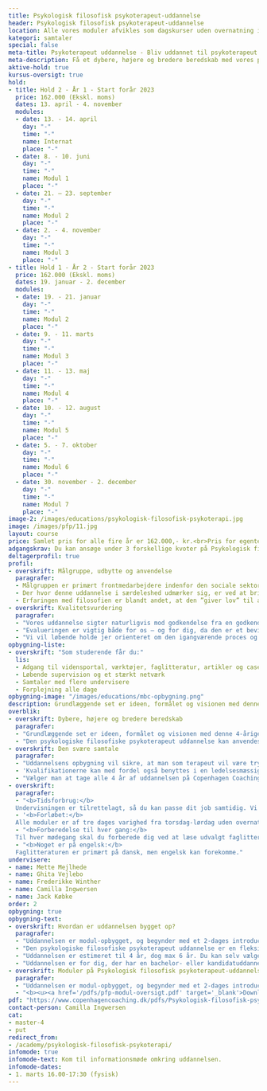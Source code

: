 ```yaml
---
title: Psykologisk filosofisk psykoterapeut-uddannelse
header: Psykologisk filosofisk psykoterapeut-uddannelse
location: Alle vores moduler afvikles som dagskurser uden overnatning i vores undervisningslokaler på Blegdamsvej 104D, 3. sal, 2100 København Ø, dog med undtagelse af det todages intromodul, der afvikles som internat med én overnatning.
kategori: samtaler
special: false
meta-title: Psykoterapeut uddannelse - Bliv uddannet til psykoterapeut hos CCC
meta-description: Få et dybere, højere og bredere beredskab med vores psykoterapeut uddannelse, der klæder dig på til at varetage de svære samtaler - psykologisk og filosofisk. Læs mere her.
aktive-hold: true
kursus-oversigt: true
hold:
- title: Hold 2 - År 1 - Start forår 2023
  price: 162.000 (Ekskl. moms)
  dates: 13. april - 4. november
  modules:
  - date: 13. - 14. april
    day: "-"
    time: "-"
    name: Internat
    place: "-"
  - date: 8. - 10. juni
    day: "-"
    time: "-"
    name: Modul 1
    place: "-"
  - date: 21. – 23. september
    day: "-"
    time: "-"
    name: Modul 2
    place: "-"
  - date: 2. - 4. november
    day: "-"
    time: "-"
    name: Modul 3
    place: "-"
- title: Hold 1 - År 2 - Start forår 2023
  price: 162.000 (Ekskl. moms)
  dates: 19. januar - 2. december
  modules:
  - date: 19. - 21. januar
    day: "-"
    time: "-"
    name: Modul 2
    place: "-"
  - date: 9. - 11. marts
    day: "-"
    time: "-"
    name: Modul 3
    place: "-"
  - date: 11. - 13. maj
    day: "-"
    time: "-"
    name: Modul 4
    place: "-"
  - date: 10. - 12. august
    day: "-"
    time: "-"
    name: Modul 5
    place: "-"
  - date: 5. - 7. oktober
    day: "-"
    time: "-"
    name: Modul 6
    place: "-"
  - date: 30. november - 2. december
    day: "-"
    time: "-"
    name: Modul 7
    place: "-"
image-2: /images/educations/psykologisk-filosofisk-psykoterapi.jpg
image: /images/pfp/11.jpg
layout: course
price: Samlet pris for alle fire år er 162.000,- kr.<br>Pris for egenterapi alle fire år er 21.600,- kr.<br>Pris for supervision for 2, 3 og 4 år er 12.000,- kr.<br>Der er mulighed for køb af enkeltmoduler, samt addragsordning. Kontakt os for mere information.
adgangskrav: Du kan ansøge under 3 forskellige kvoter på Psykologisk filosofisk psykoterapeut-uddannelsen.<br><b><u><a href="/pdfs/pfp-adgangskrav.pdf" target="_blank">Download folder omkring adgangskrav</a></u></b>
deltagerprofil: true
profil:
- overskrift: Målgruppe, udbytte og anvendelse
  paragrafer:
  - Målgruppen er primært frontmedarbejdere indenfor den sociale sektor og behandlings-forvaltning, dvs. behandlere i kommunalt regi, job-center-medarbejdere, men også (mellem)ledere, team-ledere, HR-medarbejdere og mennesker, der generelt arbejder med dialog og mellemmenneskelig kommunikation i grupper såvel som individuelt (fx borgere, kunder, klienter, kollegaer, etc.) vil finde anvendelse i uddannelsens effekter, virkninger og opøvede færdigheder, fx ift konflikthåndtering og målrettede samtaler.
  - Der hvor denne uddannelse i særdeleshed udmærker sig, er ved at bringe filosofien ind som en ligeværdig partner til psykologien i en terapeutisk sammenhæng. Konkret kan man argumentere for, at filosofien lader klienterne tale rundt om en given episode på en måde, der tillader, at de kun føler det, de kan rumme, uden en direkte konfrontation med en dertil følelse af skam, skyld og mindreværd.
  - Erfaringen med filosofien er blandt andet, at den ”giver lov” til at arbejde med underliggende dybe ubevidste lag, uden at man bliver fanget ind i de mere personlighedspsykologiske forsvarsmekanismer. Mulighederne for menneskelig udvikling og healing af dybe sår har optimale muligheder ved denne terapeutiske kombination.
- overskrift: Kvalitetsvurdering
  paragrafer:
  - "Vores uddannelse sigter naturligvis mod godkendelse fra en godkendt dansk Psykoterapeutforening, således at vi som leverandør og privat udbyder lever op til de ministerielle krav for private psykoterapeutuddannelser uden afvigelser."
  - "Evalueringen er vigtig både for os – og for dig, da den er et bevis og en dokumentation for, at vores uddannelse er tidssvarende, og at standarden i undervisningen lever op til de ministerielle kvalitetskriterier. For at blive evalueret og godkendt kræves der en stærk sammenhæng imellem de teoretiske grundpiller, som uddannelsen hviler på, de metoder vi underviser dig i, litteraturen vi anbefaler dig at læse og måden, vi eksaminerer dig på."
  - "Vi vil løbende holde jer orienteret om den igangværende proces og I er altid velkomne til at spørge os, hvis I ønsker yderligere information omkring vores uddannelse."
opbygning-liste:
- overskrift: "Som studerende får du:"
  lis:
  - Adgang til vidensportal, værktøjer, faglitteratur, artikler og cases
  - Løbende supervision og et stærkt netværk
  - Samtaler med flere undervisere
  - Forplejning alle dage
opbygning-image: "/images/educations/mbc-opbygning.png"
description: Grundlæggende set er ideen, formålet og visionen med denne 4-årige terapi-uddannelse at kombinere, nuancere og kvalificere samarbejdet mellem den filosofiske tradition og dannelse og den psykologiske og psykoterapeutiske tradition og dannelse.
overblik:
- overskrift: Dybere, højere og bredere beredskab
  paragrafer:
  - "Grundlæggende set er ideen, formålet og visionen med denne 4-årige terapi-uddannelse at kombinere, nuancere og kvalificere samarbejdet mellem den filosofiske tradition og dannelse og den psykologiske og psykoterapeutiske tradition og dannelse. I dette spektrum tilbyder og muliggør uddannelsen et dybere, højere og langt bredere beredskab at møde sin klient/borger og sig selv med. Gennem en lang række metoder og øvelser, teoretisk såvel som praktisk, dannes den kommende terapeut på denne uddannelse i at kunne møde det andet menneske som menneske og med-menneske."
  - "Den psykologiske filosofiske psykoterapeut uddannelse kan anvendes i mange forskellige kontekster. Hvis det ønskes, kan man ud fra indholdet i de enkelte moduler skræddersy de emner, der passer til det organisatoriske indhold, som man har behov for at udvikle. Hvis man vælger at tage et eller to hele år fra uddannelsen, vil man være i stand til at tage lettere terapeutiske samtaler på et relativt højt teknisk niveau."
- overskrift: Den svære samtale
  paragrafer:
  - "Uddannelsens opbygning vil sikre, at man som terapeut vil være tryg ved at samtalen bevæger sig ind på langt de fleste livsområder. Disse kvalifikationer kan med fordel anvendes i forskellige pædagogiske og sociale sammenhænge, hvor man har en tættere kontakt med borgeren, uanset om det er som frontmedarbejder på jobcentre, sagsbehandler i et børn- og ungeteam eller andet."
  - 'Kvalifikationerne kan med fordel også benyttes i en ledelsesmæssig sammenhæng. Dette kan f.eks. være i forhold til at føle sig personligt rustet til kvalificering af medarbejdernes målsætninger, ”den svære samtale” om sygefravær, samarbejdsvanskeligheder eller misbrugsadfærd. Det kan også være kvalificering/specificering af ønsker om at avancere i egen karriere.'
  - "Vælger man at tage alle 4 år af uddannelsen på Copenhagen Coaching Center, vil man erhverve sig kvalifikationer til at arbejde som psykoterapeut på langt de fleste områder."
- overskrift: 
  paragrafer:
  - "<b>Tidsforbrug:</b>
  Undervisningen er tilrettelagt, så du kan passe dit job samtidig. Vi mødes hver anden måned, og imellem hver mødegang mødes du også med din træningsgruppe. Ift. forberedelse af det afsluttende eksamensmodul på hvert semester, må der forventes at skulle afsættes lidt ekstra tid."
  - '<b>Forløbet:</b>
  Alle moduler er af tre dages varighed fra torsdag-lørdag uden overnatning. Intromodulet varer dog kun to dage, fra torsdag til og med fredag, med overnatning.'
  - "<b>Forberedelse til hver gang:</b>
  Til hver mødegang skal du forberede dig ved at læse udvalgt faglitteratur og løse mindre opgaver enten alene eller med din træningsgruppe. Vi bruger en digital studieportal, hvor du har adgang til alt materiale fra uddannelsen. Her kan du også kommunikere med undervisere og medstuderende."
  - "<b>Noget er på engelsk:</b>
  Faglitteraturen er primært på dansk, men engelsk kan forekomme."
undervisere:
- name: Mette Mejlhede
- name: Ghita Vejlebo
- name: Frederikke Winther
- name: Camilla Ingwersen
- name: Jack Købke
order: 2
opbygning: true
opbygning-text:
- overskrift: Hvordan er uddannelsen bygget op?
  paragrafer:
  - "Uddannelsen er modul-opbygget, og begynder med et 2-dages introducerende internat. Hvert år består derudover af 6-7 grundmoduler af tre dages varighed uden overnatning. Uddannelsen er 4-årig, og hvert halve/hele år afsluttes med en skriftlig/mundtlig og/eller praktisk prøve og/eller eksamen. Det første år er mildere og bredere ift arbejdet med sig selv, og egne færdigheder. Som årene skrider frem, bliver det mere og mere dybdegående og specialiseret. Det er en forudsætning for gennemførsel, at hver deltager opfylder det antal timer, som skal bruges på egen terapi, terapeutisk praksis, træningstimer i gruppe, samt feedback og supervision på egen praksis."
  - "Den psykologiske filosofiske psykoterapeut uddannelse er en fleksibel videreuddannelse i moduler, som kan tages samtidig med, at du passer dit job. Intentionen er, du som udgangspunkt arbejder med opgaver, der relaterer sig til dit arbejde eller interesseområde."
  - "Uddannelsen er estimeret til 4 år, dog max 6 år. Du kan selv vælge tempoet."
  - "Uddannelsen er for dig, der har en bachelor- eller kandidatuddannelse inden for området og mindst to års relevant erhvervserfaring. Der kan også ansøges om realkompetence-vurdering, hvis du har en anden uddannelsesmæssig baggrund. Det vil bero på en individuel vurdering og samtale."
- overskrift: Moduler på Psykologisk filosofisk psykoterapeut-uddannelsen
  paragrafer:
  - "Uddannelsen er modul-opbygget, og begynder med et 2-dages introducerende internat. Hvert år består derudover af 6/7 grundmoduler af tre dages varighed uden overnatning. Uddannelsen er 4-årig, og hvert halve år slutter med en skriftlig/mundtlig og/eller praktisk prøve og/eller eksamen. Det første år er mildere og bredere ift arbejdet med sig selv, og egne færdigheder. Som årene skrider frem, bliver det mere og mere dybdegående og specialiseret. Det er en forudsætning for gennemførsel, at hver deltager opfylder det antal timer, som skal bruges på egen terapi, terapeutisk praksis, træningstimer i gruppe, samt feedback og supervision på egen praksis."
  - "<b><u><a href='/pdfs/pfp-modul-oversigt.pdf' target='_blank'>Download moduloversigt her</a></b></u>"
pdf: "https://www.copenhagencoaching.dk/pdfs/Psykologisk-filosofisk-psykoterapi-infofolder.pdf"
contact-person: Camilla Ingwersen
cat:
- master-4
- put
redirect_from:
- /academy/psykologisk-filosofisk-psykoterapi/
infomode: true
infomode-text: Kom til informationsmøde omkring uddannelsen.
infomode-dates:
- 1. marts 16.00-17:30 (fysisk)
---
```

